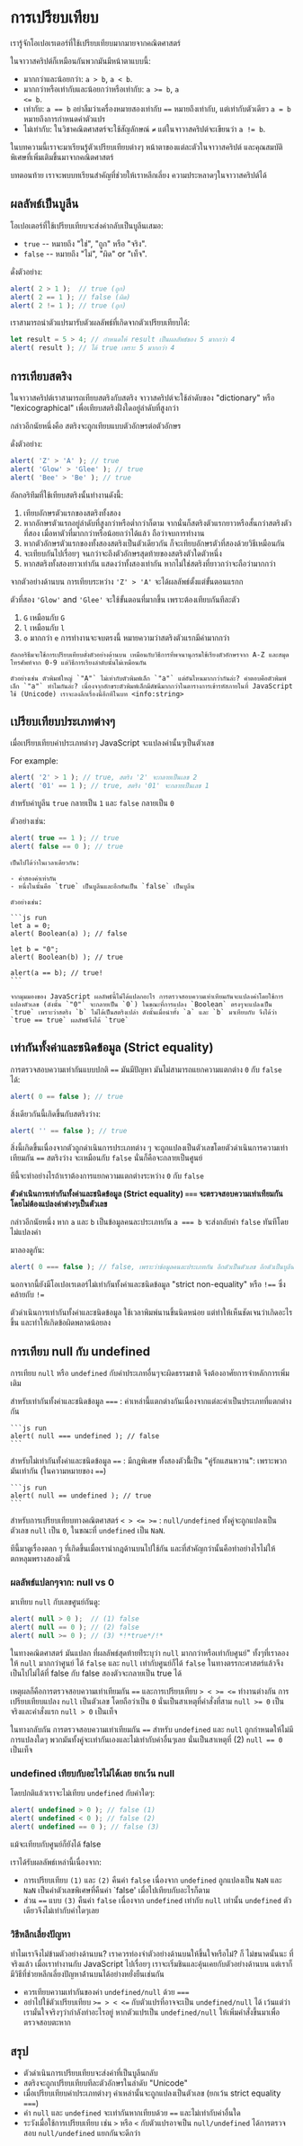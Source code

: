 # การเปรียบเทียบ

เรารู้จักโอเปอเรเตอร์ที่ใช้เปรียบเทียบมากมายจากคณิตศาสตร์

ในจาวาสคริปต์ก็เหมือนกันพวกมันมีหน้าตาแบบนี้:

- มากกว่าและน้อยกว่า: <code>a &gt; b</code>, <code>a &lt; b</code>.
- มากกว่าหรือเท่ากับและน้อยกว่าหรือเท่ากับ: <code>a &gt;= b</code>, <code>a &lt;= b</code>.
- เท่ากับ: `a == b` อย่าลืมว่าเครื่องหมายสองเท่ากับ `==` หมายถึงเท่ากับ, แต่เท่ากับตัวเดียว `a = b` หมายถึงการกำหนดค่าตัวแปร
- ไม่เท่ากับ: ในวิชาคณิตศาสตร์จะใช้สัญลักษณ์ <code>&ne;</code> แต่ในจาวาสคริปต์จะเขียนว่า <code>a != b</code>.

ในบทความนี้เราจะมาเรียนรู้ตัวเปรียบเทียบต่างๆ หน้าตาของแต่ละตัวในจาวาสคริปต์ และคุณสมบัติพิเศษที่เพิ่มเติมขึ้นมาจากคณิตศาสตร์

บทตอนท้าย เราจะพบบทเรียนสำคัญที่ช่วยให้เราหลีกเลี่ยง ความประหลาดๆในจาวาสคริปต์ได้

## ผลลัพธ์เป็นบูลีน

โอเปอเตอร์ที่ใช้เปรียบเทียบจะส่งค่ากลับเป็นบูลีนเสมอ:

- `true` -- หมายถึง "ใช่", "ถูก" หรือ "จริง".
- `false` -- หมายถึง "ไม่", "ผิด" or "เท็จ".

ดั่งตัวอย่าง:

```js run
alert( 2 > 1 );  // true (ถูก)
alert( 2 == 1 ); // false (ผิด)
alert( 2 != 1 ); // true (ถูก)
```

เราสามารถนำตัวแปรมารับตัวผลลัพธ์ที่เกิดจากตัวเปรียบเทียบได้:

```js run
let result = 5 > 4; // กำหนดให้ result เป็นผลลัพธ์ของ 5 มากกว่า 4
alert( result ); // ได้ true เพราะ 5 มากกว่า 4
```

## การเทียบสตริง

ในจาวาสคริปต์เราสามารถเทียบสตริงกับสตริง จาวาสคริปต์จะใช้ลำดับของ "dictionary" หรือ "lexicographical" เพื่อเทียบสตริงฝั่งใดอยู่ลำดับที่สูงกว่า

กล่าวอีกนัยหนึ่งคือ สตริงจะถูกเทียบแบบตัวอักษรต่อตัวอักษร

ดั่งตัวอย่าง:

```js run
alert( 'Z' > 'A' ); // true
alert( 'Glow' > 'Glee' ); // true
alert( 'Bee' > 'Be' ); // true
```

อัลกอริทึมที่ใช้เทียบสตริงนั้นทำงานดังนี้:

1. เทียบอักษรตัวแรกของสตริงทั้งสอง
2. หากอักษรตัวแรกอยู่ลำดับที่สูงกว่าหรือต่ำกว่าก็ตาม จากนั่นก็สตริงตัวแรกยาวหรือสั้นกว่าสตริงตัวที่สอง เมื่อหาตัวที่มากกว่าหรือน้อยกว่าได้แล้ว ถือว่าจบการทำงาน
3. หากตัวอักษรตัวแรกของทั้งสองสตริงเป็นตัวเดียวกัน ก็จะเทียบอักษรตัวที่สองด้วยวิธีเหมือนกัน
4. จะเทียบกันไปเรื่อยๆ จนกว่าจะถึงตัวอักษรสุดท้ายของสตริงตัวใดตัวหนึ่ง
5. หากสตริงทั้งสองยาวเท่ากัน แสดงว่าทั้งสองเท่ากัน หากไม่ใช่สตริงที่ยาวกว่าจะถือว่ามากกว่า

จากตัวอย่างด้านบน การเทียบระหว่าง `'Z' > 'A'` จะได้ผลลัพธ์ตั้งแต่ขั้นตอนแรกก

ตัวที่สอง `'Glow'` and `'Glee'` จะใช้ขั้นตอนที่มากขึ้น เพราะต้องเทียบกันทีละตัว

1. `G` เหมือนกับ `G`
2. `l` เหมือนกับ `l`
3. `o` มากกว่า `e` การทำงานจะจบตรงนี้ หมายความว่าสตริงตัวแรกมีค่ามากกว่า

```smart header="ไม่ใช่พจนานุกรมจริง แต่เป็นไปตามลำดับ Unicode"
อัลกอริธึมจะใช้การเปรียบเทียบดั่งตัวอย่างด้านบน เหมือนกับวิธีการที่พจนานุกรมใช้เรียงตัวอักษรจาก A-Z และสมุดโทรศัพท์จาก 0-9 แต่วิธีการเรียงลำดับนั้นไม่เหมือนกัน

ตัวอย่างเช่น ตัวพิมพ์ใหญ่ `"A"` ไม่เท่ากับตัวพิมพ์เล็ก `"a"` แต่อันไหนมากกว่ากันล่ะ? คำตอบคือตัวพิมพ์เล็ก `"a"` ทำไมกันล่ะ? เนื่องจากอักขระตัวพิมพ์เล็กมีดัชนีมากกว่าในตารางการเข้ารหัสภายในที่ JavaScript ใช้ (Unicode) เราจะลงลึกเรื่องนี้อีกทีในบท <info:string>
```

## เปรียบเทียบประเภทต่างๆ

เมื่อเปรียบเทียบค่าประเภทต่างๆ JavaScript จะแปลงค่านั้นๆเป็นตัวเลข

For example:

```js run
alert( '2' > 1 ); // true, สตริง '2' จะกลายเป็นเลข 2
alert( '01' == 1 ); // true, สตริง '01' จะกลายเป็นเลข 1
```

สำหรับค่าบูลีน `true` กลายเป็น `1` และ `false` กลายเป็น `0`

ตัวอย่างเช่น:

```js run
alert( true == 1 ); // true
alert( false == 0 ); // true
```

````smart header="ผลลัพธ์แบบฮาๆ"
เป็นไปได้ว่าในเวลาเดียวกัน:

- ค่าสองค่าเท่ากัน
- หนึ่งในนั้นคือ `true` เป็นบูลีนและอีกอันเป็น `false` เป็นบูลีน

ตัวอย่างเช่น:

```js run
let a = 0;
alert( Boolean(a) ); // false

let b = "0";
alert( Boolean(b) ); // true

alert(a == b); // true!
```

จากมุมมองของ JavaScript ผลลัพธ์นี้ไม่ได้แปลกอะไร การตรวจสอบความเท่าเทียมกันจะแปลงค่าโดยใช้การแปลงตัวเลข (ดังนั้น `"0"` จะกลายเป็น `0`) ในขณะที่การแปลง `Boolean` ตรงๆจะแปลงเป็น `true` เพราะว่าสตริง `b` ไม่ได้เป็นสตริงเปล่า ดังนั้นเมื่อนำทั้ง `a` และ `b` มาเทียบกับ จึงได้ว่า `true == true` ผลลัพธ์จึงได้ `true`
````

## เท่ากันทั้งค่าและชนิดข้อมูล (Strict equality)

การตรวจสอบความเท่ากันแบบปกติ `==` มันมีปัญหา มันไม่สามารถแยกความแตกต่าง `0` กับ `false` ได้:

```js run
alert( 0 == false ); // true
```

สิ่งเดียวกันนี้เกิดขึ้นกับสตริงว่าง:

```js run
alert( '' == false ); // true
```

สิ่งนี้เกิดขึ้นเนื่องจากตัวถูกดำเนินการประเภทต่าง ๆ จะถูกแปลงเป็นตัวเลขโดยตัวดำเนินการความเท่าเทียมกัน `==` สตริงว่าง จะเหมือนกับ `false` นั่นก็คือจะกลายเป็นศูนย์

ทีนี้จะทำอย่างไรถ้าเราต้องการแยกความแตกต่างระหว่าง `0` กับ `false`

**ตัวดำเนินการเท่ากันทั้งค่าและชนิดข้อมูล (Strict equality) `===` จะตรวจสอบความเท่าเทียมกันโดยไม่ต้องแปลงค่าต่างๆเป็นตัวเลข**

กล่าวอีกนัยหนึ่ง หาก `a` และ `b` เป็นข้อมูลคนละประเภทกัน `a === b` จะส่งกลับค่า `false` ทันทีโดยไม่แปลงค่า

มาลองดูกัน:

```js run
alert( 0 === false ); // false, เพราะว่าข้อมูลคนละประเภทกัน อีกตัวเป็นตัวเลข อีกตัวเป็นบูลีน
```

นอกจากนี้ยังมีโอเปอเรเตอร์ไม่เท่ากันทั้งค่าและชนิดข้อมูล "strict non-equality" หรือ `!==` ซึ่งคล้ายกับ `!=`

ตัวดำเนินการเท่ากันทั้งค่าและชนิดข้อมูล ใช้เวลาพิมพ์นานขึ้นนิดหน่อย แต่ทำให้เห็นชัดเจนว่าเกิดอะไรขึ้น และทำให้เกิดข้อผิดพลาดน้อยลง

## การเทียบ null กับ undefined

การเทียบ `null` หรือ `undefined` กับค่าประเภทอื่นๆจะผิดธรรมชาติ จึงต้องอาศัยการจำหลักการเพิ่มเติม

สำหรับเท่ากันทั้งค่าและชนิดข้อมูล `===`
: ค่าเหล่านี้แตกต่างกันเนื่องจากแต่ละค่าเป็นประเภทที่แตกต่างกัน

    ```js run
    alert( null === undefined ); // false
    ```

สำหรับไม่เท่ากันทั้งค่าและชนิดข้อมูล `==`
: มีกฎพิเศษ ทั้งสองตัวนี้้เป็น "คู่รักแสนหวาน": เพราะพวกมันเท่ากัน (ในความหมายของ `==`)

    ```js run
    alert( null == undefined ); // true
    ```

สำหรับการเปรียบเทียบทางคณิตศาสตร์ `< > <= >=`
: `null/undefined` ทั้งคู่จะถูกแปลงเป็นตัวเลข `null` เป็น `0`, ในขณะที่ `undefined` เป็น `NaN`.

ทีนี้มาดูเรื่องตลก ๆ ที่เกิดขึ้นเมื่อเรานำกฎด้านบนไปใช้กัน และที่สำคัญกว่านั้นคือทำอย่างไรไม่ให้ตกหลุมพรางสองตัวนี้

### ผลลัพธ์แปลกๆจาก: null vs 0

มาเทียบ `null` กับเลขศูนย์กันดู:

```js run
alert( null > 0 );  // (1) false
alert( null == 0 ); // (2) false
alert( null >= 0 ); // (3) *!*true*/!*
```

ในทางคณิตศาสตร์ มันแปลก ที่ผลลัพธ์สุดท้ายท่ีระบุว่า `null` มากกว่าหรือเท่ากับศูนย์" ทั้งๆที่เราลองให้ `null` มากกว่าศูนย์ ได้ `false` และ `null` เท่ากับศูนย์ก็ได้ `false` ในทางตรรกะศาสตร์แล้วจึงเป็นไปไม่ได้ที่ false กับ false สองตัวจะกลายเป็น true ได้

เหตุผลก็คือการตรวจสอบความเท่าเทียมกัน `==` และการเปรียบเทียบ `> < >= <=` ทำงานต่างกัน การเปรียบเทียบแปลง `null` เป็นตัวเลข โดยถือว่าเป็น `0` นั่นเป็นสาเหตุที่คำสั่งที่สาม `null >= 0` เป็นจริงและคำสั่งแรก `null > 0` เป็นเท็จ

ในทางกลับกัน การตรวจสอบความเท่าเทียมกัน `==` สำหรับ `undefined` และ `null` ถูกกำหนดให้ไม่มีการแปลงใดๆ พวกมันทั้งคู่จะเท่ากันเองและไม่เท่ากับค่าอื่นๆเลย นั่นเป็นสาเหตุที่ (2) `null == 0` เป็นเท็จ

### undefined เทียบกับอะไรไม่ได้เลย ยกเว้น null

โดยปกติแล้วเราจะไม่เทียบ `undefined` กับค่าใดๆ:

```js run
alert( undefined > 0 ); // false (1)
alert( undefined < 0 ); // false (2)
alert( undefined == 0 ); // false (3)
```

แม้จะเทียบกับศูนย์ก็ยังได้ false

เราได้รับผลลัพธ์เหล่านี้เนื่องจาก:

- การเปรียบเทียบ `(1)` และ `(2)` คืนค่า `false` เนื่องจาก `undefined` ถูกแปลงเป็น `NaN` และ `NaN` เป็นค่าตัวเลขพิเศษที่คืนค่า `false' เมื่อไปเทียบกับอะไรก็ตาม
- ส่วน `==` แบบ `(3)` คืนค่า `false` เนื่องจาก `undefined` เท่ากับ `null` เท่านั้น `undefined` ตัวเดียวจึงไม่เท่ากับค่าใดๆเลย

### วิธีหลีกเลี่ยงปัญหา

ทำไมเราจึงไม่ข้ามตัวอย่างด้านบน? เราควรท่องจำตัวอย่างด้านบนให้ขึ้นใจหรือไม่? ก็ ไม่ขนาดนั้นนะ ที่จริงแล้ว เมื่อเราทำงานกับ JavaScript ไปเรื่อยๆ เราจะเริ่มชินและคุ้นเคยกับตัวอย่างด้านบน แต่เราก็มีวิธีที่ช่วยหลีกเลี่ยงปัญหาด้่านบนได้อย่างหยั่งยืนเช่นกัน

- ควรเทียบความเท่ากันของค่า `undefined/null` ด้วย `===`
- อย่าไปใช้ตัวเปรียบเทียบ `>= > < <=` กับตัวแปรที่อาจจะเป็น `undefined/null` ได้ เว้นแต่ว่าเรามั่นใจจริงๆว่ากำลังทำอะไรอยู่ หากตัวแปรเป็น `undefined/null` ให้เพิ่มคำสั่งขึ้นมาเพื่อตรวจสอบตะหาก

## สรุป

- ตัวดำเนินการเปรียบเทียบจะส่งค่าที่เป็นบูลีนกลับ
- สตริงจะถูกเปรียบเทียบทีละตัวอักษรในลำดับ "Unicode"
- เมื่อเปรียบเทียบค่าประเภทต่างๆ ค่าเหล่านั้นจะถูกแปลงเป็นตัวเลข (ยกเว้น strict equality `===`)
- ค่า `null` และ `undefined` จะเท่ากันหากเทียบด้วย `==` และไม่เท่ากับค่าอื่นใด
- ระวังเมื่อใช้การเปรียบเทียบ เช่น `>` หรือ `<` กับตัวแปรอาจเป็น `null/undefined` ได้การตรวจสอบ `null/undefined` แยกกันจะดีกว่า
